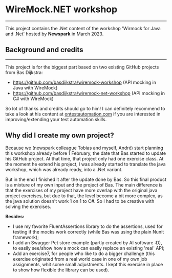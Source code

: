 # WireMock.NET workshop
---
This project contains the .Net content of the workshop 'Wirmock for Java and .Net' hosted by **Newspark** in March 2023. 

## Background and credits
---
This project is for the biggest part based on two existing GitHub projects from Bas Dijkstra:

* https://github.com/basdijkstra/wiremock-workshop (API mocking in Java with WireMock)
* https://github.com/basdijkstra/wiremock-net-workshop (API mocking in C# with WireMock)

So lot of thanks and credits should go to him! I can definitely recommend to take a look at his content at [ontestautomation.com](https://www.ontestautomation.com/) if you are interested in improving/extending your test automation skills.

## Why did I create my own project? 
Because we (newspark colleague Tobias and myself, André) start planning this workshop already before 1 February, the date that Bas started to update his GitHub project. At that time, that project only had one exercise class. At the moment he extend his project, I was already started to translate the java workshop, which was already ready, into a .Net variant.

But in the end I finished it after the update done by Bas. So this final product is a mixture of my own input and the project of Bas. The main difference is that the exercises of my project have more overlap with the original java project exercises, but due to that, the level become a bit more complex, as the java solution doesn't work 1 on 1 to C#. So I had to be creative with solving the exercises.

**Besides:**
* I use my favorite FluentAssertions library to do the assertions, used for testing if the mocks work correctly (while Bas was using the plain Nunit framework);
* I add an Swagger Pet store example (partly created by AI software :D), to easily  see/show how a mock can easily replace an existing 'real' API;
* Add an exercise7, for people who like to do a bigger challenge (this exercise originated from a real world case in one of my own job assignments, whit some small adjustments. I kept this exercise in place to show how flexible the library can be used).
